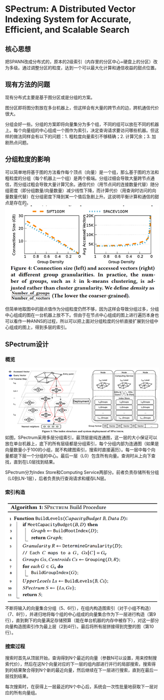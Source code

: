 # SPectrum: A Distributed Vector Indexing System for Accurate, Efficient, and Scalable Search

## 核心思想
把SPANN改成分布式的，原本的2级索引（内存里的分区中心+硬盘上的分区）改为多级。通过调整分区的粒度，达到一个可以最大化计算和通信收益的甜点位置。

## 现有方法的问题

现有分布式主要是基于图分区或是分组的方案。

图分区即将图分割放在多台机器上，但这样会有大量的跨节点的边，跨机通信代价很大。

分组会好一些。分组的方案即将向量集分为多个组，不同的组可以放在不同的机器上。每个向量组的中心组成一个图作为索引，决定查询请求要访问哪些机器。但这样的做法同样会有以下的问题：1. 粗粒度向量索引不够精确；2. 计算冗余；3. 加剧热点问题。

## 分组粒度的影响

可以简单地将基于图的方法看作每个顶点（向量）是一个组，那么基于图的方法和粗粒度的分组（每个机器上一个组）是两个极端。分组过细会导致大量跨节点通信，而分组过粗会导致大量计算冗余。通信代价（用节点间的连接数量代替）随分组密度（即分组数量/向量数量）减少线性下降，而计算代价（用查询时访问的向量数量代替）在分组密度下降到某一个值后急剧上升。这说明平衡计算和通信的甜点是存在的。
![alt text](SPectrum_src/image.png)

但简单地取图中的甜点值作为分组粒度仍然不够，因为这样会导致分组过多，分组中心组成的图在一台机器上放不下。但由于在节点中心组成的图上进行遍历本身也可以看作一种ANNS的过程，所以可以把上面对分组粒度的分析直接扩展到分组中心组成的图上，得到多层的索引。

## SPectrum设计

### 概览

![alt text](SPectrum_src/image-1.png)
如图，SPectrum采用多层分组索引，最顶层是纯连通图，这一层的大小保证可以放在单台机器上，底下的所有层级都是分组索引，每个分组内部为连通图（如果是向量数量小于100的小组，就不构建图索引，搜索时直接遍历）。每一层中每个向量都是下层一个分组的中心。最后一层（L0）包含所有向量。查询时从上向下查找，直到在L0层找到结果。

SPectrum分为Index Store和Computing Service两部分。前者负责存储所有分组（L0到LN-1层），后者负责执行查询请求和缓存LN层。

### 索引构造

![alt text](SPectrum_src/image-2.png)
不断将输入的向量集合分组（5、6行），在组内构造图索引（对于小组不构造）（7、8行），并递归地将每个组的中心组成的向量集合作为下一层进行构造（第9行），直到剩下的向量满足存储预算（能在单台机器的内存中被存下），对这一部分向量构造图索引作为最上层（2到4行）。最后将所有层拼接得到完整的图（第10行）。

### 搜索过程

搜索时首先从顶层开始，查询得到N个最近的向量（参数N可以设置，用来控制搜索代价），然后在这N个向量对应的下一层的组内部进行并行的局部搜索，搜索得到的结果聚合得到N个新的最近向量，然后继续在下一层进行搜索，直到在最后一层找到结果。

每次搜索时，在获得上一层最近的N个中心后，系统会一次性批量地获取下一层对应的所有向量组。